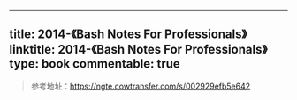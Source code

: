 
---
title: 2014-《Bash Notes For Professionals》
linktitle: 2014-《Bash Notes For Professionals》
type: book
commentable: true
---

> 参考地址：https://ngte.cowtransfer.com/s/002929efb5e642

    